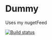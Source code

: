 # Dummy
Uses my nugetFeed

[![Build status](https://ci.appveyor.com/api/projects/status/i33dkbvfj0hvjtlf?svg=true)](https://ci.appveyor.com/project/BobLokerse61319/dummy)
